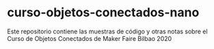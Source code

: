 # curso-objetos-conectados-nano
Este repositorio contiene las muestras de código y otras notas sobre el Curso de Objetos Conectados de Maker Faire Bilbao 2020
